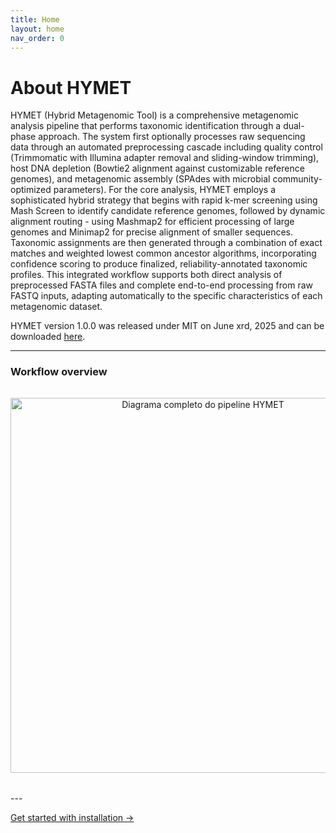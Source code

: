 ```yaml
---
title: Home
layout: home
nav_order: 0
---
```


# About HYMET
HYMET (Hybrid Metagenomic Tool) is a comprehensive metagenomic analysis pipeline that performs taxonomic identification through a dual-phase approach. The system first optionally processes raw sequencing data through an automated preprocessing cascade including quality control (Trimmomatic with Illumina adapter removal and sliding-window trimming), host DNA depletion (Bowtie2 alignment against customizable reference genomes), and metagenomic assembly (SPAdes with microbial community-optimized parameters). For the core analysis, HYMET employs a sophisticated hybrid strategy that begins with rapid k-mer screening using Mash Screen to identify candidate reference genomes, followed by dynamic alignment routing - using Mashmap2 for efficient processing of large genomes and Minimap2 for precise alignment of smaller sequences. Taxonomic assignments are then generated through a combination of exact matches and weighted lowest common ancestor algorithms, incorporating confidence scoring to produce finalized, reliability-annotated taxonomic profiles. This integrated workflow supports both direct analysis of preprocessed FASTA files and complete end-to-end processing from raw FASTQ inputs, adapting automatically to the specific characteristics of each metagenomic dataset.

HYMET version 1.0.0 was released under MIT on June xrd, 2025 and can be downloaded [here](https://github.com/inesbmartins02/HYMET2/releases).

---
### **Workflow overview**

<figure style="text-align: center; margin: 2rem 0;">
  <img src="{{ '/assets/images/hymet1.png' | relative_url }}" 
       alt="Diagrama completo do pipeline HYMET"
       style="max-width: 100%; height: auto; width: 600px;">
  <figcaption style="font-style: italic; margin-top: 0.5rem; color: #555;">
  </figcaption>
</figure>
---

[Get started with installation →](https://inesbmartins02.github.io/hymet-docs/installation.html)